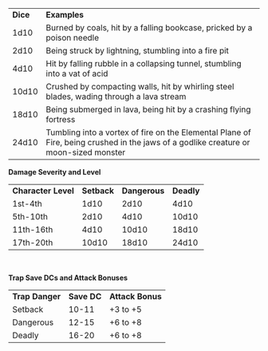 
|          |                                                                                                                                      |
|----------|--------------------------------------------------------------------------------------------------------------------------------------|
| **Dice** | **Examples**                                                                                                                         |
| 1d10     | Burned by coals, hit by a falling bookcase, pricked by a poison needle                                                               |
| 2d10     | Being struck by lightning, stumbling into a fire pit                                                                                 |
| 4d10     | Hit by falling rubble in a collapsing tunnel, stumbling into a vat of acid                                                           |
| 10d10    | Crushed by compacting walls, hit by whirling steel blades, wading through a lava stream                                              |
| 18d10    | Being submerged in lava, being hit by a crashing flying fortress                                                                     |
| 24d10    | Tumbling into a vortex of fire on the Elemental Plane of Fire, being crushed in the jaws of a godlike creature or moon-sized monster |

**Damage Severity and Level**

|                     |             |               |            |
|---------------------|-------------|---------------|------------|
| **Character Level** | **Setback** | **Dangerous** | **Deadly** |
| 1st-4th             | 1d10        | 2d10          | 4d10       |
| 5th-10th            | 2d10        | 4d10          | 10d10      |
| 11th-16th           | 4d10        | 10d10         | 18d10      |
| 17th-20th           | 10d10       | 18d10         | 24d10      |

 

**Trap Save DCs and Attack Bonuses**

|                 |             |                  |
|-----------------|-------------|------------------|
| **Trap Danger** | **Save DC** | **Attack Bonus** |
| Setback         | 10-11       | +3 to +5         |
| Dangerous       | 12-15       | +6 to +8         |
| Deadly          | 16-20       | +6 to +8         |

 
